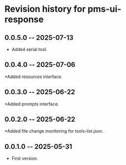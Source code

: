 # Revision history for pms-ui-response

## 0.0.5.0 -- 2025-07-13

* Added serial tool.

## 0.0.4.0 -- 2025-07-06

*Added resources interface.

## 0.0.3.0 -- 2025-06-22

*Added prompts interface.

## 0.0.2.0 -- 2025-06-22

*Added file change monitoring for tools-list.json.

## 0.0.1.0 -- 2025-05-31

* First version.
